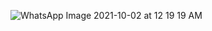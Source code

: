 ![WhatsApp Image 2021-10-02 at 12 19 19 AM](https://user-images.githubusercontent.com/91696209/135672652-1c985a96-5fde-4bf4-a063-6b605d7a35f5.jpeg)
